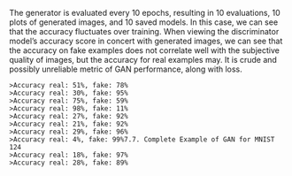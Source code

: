 
The generator is evaluated every 10 epochs, resulting in 10 evaluations, 10 plots of generated
images, and 10 saved models. In this case, we can see that the accuracy fluctuates over training.
When viewing the discriminator model’s accuracy score in concert with generated images, we
can see that the accuracy on fake examples does not correlate well with the subjective quality
of images, but the accuracy for real examples may. It is crude and possibly unreliable metric of
GAN performance, along with loss.

```
>Accuracy real: 51%, fake: 78%
>Accuracy real: 30%, fake: 95%
>Accuracy real: 75%, fake: 59%
>Accuracy real: 98%, fake: 11%
>Accuracy real: 27%, fake: 92%
>Accuracy real: 21%, fake: 92%
>Accuracy real: 29%, fake: 96%
>Accuracy real: 4%, fake: 99%7.7. Complete Example of GAN for MNIST 124
>Accuracy real: 18%, fake: 97%
>Accuracy real: 28%, fake: 89%
```
